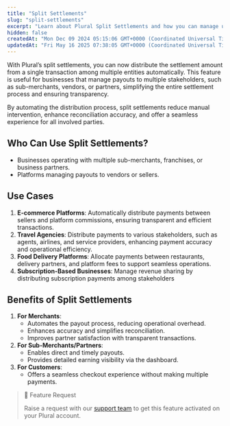 ```yaml
---
title: "Split Settlements"
slug: "split-settlements"
excerpt: "Learn about Plural Split Settlements and how you can manage using Plural APIs."
hidden: false
createdAt: "Mon Dec 09 2024 05:15:06 GMT+0000 (Coordinated Universal Time)"
updatedAt: "Fri May 16 2025 07:38:05 GMT+0000 (Coordinated Universal Time)"
---
```

With Plural’s split settlements, you can now distribute the settlement amount from a single transaction among multiple entities automatically. This feature is useful for businesses that manage payouts to multiple stakeholders, such as sub-merchants, vendors, or partners, simplifying the entire settlement process and ensuring transparency.

By automating the distribution process, split settlements reduce manual intervention, enhance reconciliation accuracy, and offer a seamless experience for all involved parties.

## Who Can Use Split Settlements?

- Businesses operating with multiple sub-merchants, franchises, or business partners.
- Platforms managing payouts to vendors or sellers.

## Use Cases

1. **E-commerce Platforms**: Automatically distribute payments between sellers and platform commissions, ensuring transparent and efficient transactions.
2. **Travel Agencies**: Distribute payments to various stakeholders, such as agents, airlines, and service providers, enhancing payment accuracy and operational efficiency.
3. **Food Delivery Platforms**: Allocate payments between restaurants, delivery partners, and platform fees to support seamless operations.
4. **Subscription-Based Businesses**: Manage revenue sharing by distributing subscription payments among stakeholders

## Benefits of Split Settlements

1. **For Merchants**:
   - Automates the payout process, reducing operational overhead.
   - Enhances accuracy and simplifies reconciliation.
   - Improves partner satisfaction with transparent transactions.
2. **For Sub-Merchants/Partners**:
   - Enables direct and timely payouts.
   - Provides detailed earning visibility via the dashboard.
3. **For Customers**:
   - Offers a seamless checkout experience without making multiple payments.

> 📘 Feature Request
> 
> Raise a request with our <a href="mailto:pgsupport@pinelabs.com" target="_blank">support team</a> to get this feature activated on your Plural account.
